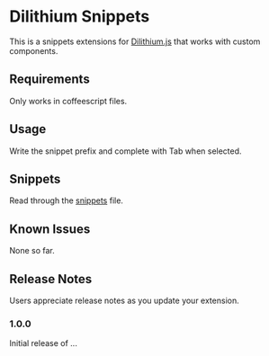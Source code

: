 # Dilithium Snippets

This is a snippets extensions for [Dilithium.js](https://github.com/teacherseat/dilithium.js) that works with custom components.

## Requirements

Only works in coffeescript files. 

## Usage

Write the snippet prefix and complete with Tab when selected.

## Snippets

Read through the [snippets](https://github.com/Messier81/dilithium-snippets/blob/main/snippets/snippets.code-snippets) file.

###




## Known Issues

None so far.

## Release Notes

Users appreciate release notes as you update your extension.

### 1.0.0

Initial release of ...

